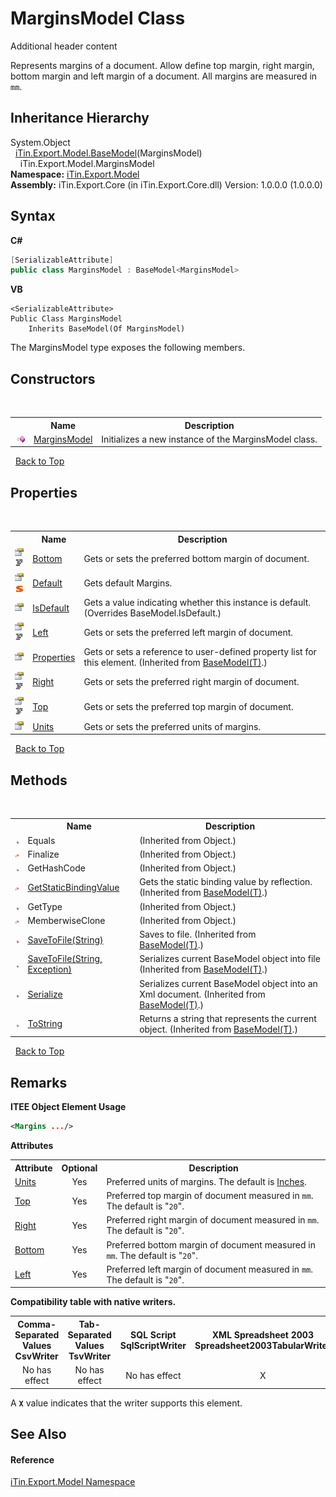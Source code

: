 # MarginsModel Class
Additional header content 

Represents margins of a document. Allow define top margin, right margin, bottom margin and left margin of a document. All margins are measured in `mm`.


## Inheritance Hierarchy
System.Object<br />&nbsp;&nbsp;<a href="T_iTin_Export_Model_BaseModel_1">iTin.Export.Model.BaseModel</a>(MarginsModel)<br />&nbsp;&nbsp;&nbsp;&nbsp;iTin.Export.Model.MarginsModel<br />
**Namespace:**&nbsp;<a href="N_iTin_Export_Model">iTin.Export.Model</a><br />**Assembly:**&nbsp;iTin.Export.Core (in iTin.Export.Core.dll) Version: 1.0.0.0 (1.0.0.0)

## Syntax

**C#**<br />
``` C#
[SerializableAttribute]
public class MarginsModel : BaseModel<MarginsModel>
```

**VB**<br />
``` VB
<SerializableAttribute>
Public Class MarginsModel
	Inherits BaseModel(Of MarginsModel)
```

The MarginsModel type exposes the following members.


## Constructors
&nbsp;<table><tr><th></th><th>Name</th><th>Description</th></tr><tr><td>![Public method](media/pubmethod.gif "Public method")</td><td><a href="M_iTin_Export_Model_MarginsModel__ctor">MarginsModel</a></td><td>
Initializes a new instance of the MarginsModel class.</td></tr></table>&nbsp;
<a href="#marginsmodel-class">Back to Top</a>

## Properties
&nbsp;<table><tr><th></th><th>Name</th><th>Description</th></tr><tr><td>![Public property](media/pubproperty.gif "Public property")![Code example](media/CodeExample.png "Code example")</td><td><a href="P_iTin_Export_Model_MarginsModel_Bottom">Bottom</a></td><td>
Gets or sets the preferred bottom margin of document.</td></tr><tr><td>![Public property](media/pubproperty.gif "Public property")![Static member](media/static.gif "Static member")</td><td><a href="P_iTin_Export_Model_MarginsModel_Default">Default</a></td><td>
Gets default Margins.</td></tr><tr><td>![Public property](media/pubproperty.gif "Public property")</td><td><a href="P_iTin_Export_Model_MarginsModel_IsDefault">IsDefault</a></td><td>
Gets a value indicating whether this instance is default.
 (Overrides BaseModel.IsDefault.)</td></tr><tr><td>![Public property](media/pubproperty.gif "Public property")![Code example](media/CodeExample.png "Code example")</td><td><a href="P_iTin_Export_Model_MarginsModel_Left">Left</a></td><td>
Gets or sets the preferred left margin of document.</td></tr><tr><td>![Public property](media/pubproperty.gif "Public property")</td><td><a href="P_iTin_Export_Model_BaseModel_1_Properties">Properties</a></td><td>
Gets or sets a reference to user-defined property list for this element.
 (Inherited from <a href="T_iTin_Export_Model_BaseModel_1">BaseModel(T)</a>.)</td></tr><tr><td>![Public property](media/pubproperty.gif "Public property")![Code example](media/CodeExample.png "Code example")</td><td><a href="P_iTin_Export_Model_MarginsModel_Right">Right</a></td><td>
Gets or sets the preferred right margin of document.</td></tr><tr><td>![Public property](media/pubproperty.gif "Public property")![Code example](media/CodeExample.png "Code example")</td><td><a href="P_iTin_Export_Model_MarginsModel_Top">Top</a></td><td>
Gets or sets the preferred top margin of document.</td></tr><tr><td>![Public property](media/pubproperty.gif "Public property")</td><td><a href="P_iTin_Export_Model_MarginsModel_Units">Units</a></td><td>
Gets or sets the preferred units of margins.</td></tr></table>&nbsp;
<a href="#marginsmodel-class">Back to Top</a>

## Methods
&nbsp;<table><tr><th></th><th>Name</th><th>Description</th></tr><tr><td>![Public method](media/pubmethod.gif "Public method")</td><td>Equals</td><td> (Inherited from Object.)</td></tr><tr><td>![Protected method](media/protmethod.gif "Protected method")</td><td>Finalize</td><td> (Inherited from Object.)</td></tr><tr><td>![Public method](media/pubmethod.gif "Public method")</td><td>GetHashCode</td><td> (Inherited from Object.)</td></tr><tr><td>![Protected method](media/protmethod.gif "Protected method")</td><td><a href="M_iTin_Export_Model_BaseModel_1_GetStaticBindingValue">GetStaticBindingValue</a></td><td>
Gets the static binding value by reflection.
 (Inherited from <a href="T_iTin_Export_Model_BaseModel_1">BaseModel(T)</a>.)</td></tr><tr><td>![Public method](media/pubmethod.gif "Public method")</td><td>GetType</td><td> (Inherited from Object.)</td></tr><tr><td>![Protected method](media/protmethod.gif "Protected method")</td><td>MemberwiseClone</td><td> (Inherited from Object.)</td></tr><tr><td>![Public method](media/pubmethod.gif "Public method")</td><td><a href="M_iTin_Export_Model_BaseModel_1_SaveToFile">SaveToFile(String)</a></td><td>
Saves to file.
 (Inherited from <a href="T_iTin_Export_Model_BaseModel_1">BaseModel(T)</a>.)</td></tr><tr><td>![Public method](media/pubmethod.gif "Public method")</td><td><a href="M_iTin_Export_Model_BaseModel_1_SaveToFile_1">SaveToFile(String, Exception)</a></td><td>
Serializes current BaseModel object into file
 (Inherited from <a href="T_iTin_Export_Model_BaseModel_1">BaseModel(T)</a>.)</td></tr><tr><td>![Public method](media/pubmethod.gif "Public method")</td><td><a href="M_iTin_Export_Model_BaseModel_1_Serialize">Serialize</a></td><td>
Serializes current BaseModel object into an Xml document.
 (Inherited from <a href="T_iTin_Export_Model_BaseModel_1">BaseModel(T)</a>.)</td></tr><tr><td>![Public method](media/pubmethod.gif "Public method")</td><td><a href="M_iTin_Export_Model_BaseModel_1_ToString">ToString</a></td><td>
Returns a string that represents the current object.
 (Inherited from <a href="T_iTin_Export_Model_BaseModel_1">BaseModel(T)</a>.)</td></tr></table>&nbsp;
<a href="#marginsmodel-class">Back to Top</a>

## Remarks


**ITEE Object Element Usage**<br />
``` XML
<Margins .../>
```


<strong>Attributes</strong><table><tr><th>Attribute</th><th>Optional</th><th>Description</th></tr><tr><td><a href="P_iTin_Export_Model_MarginsModel_Units">Units</a></td><td align="center">Yes</td><td>Preferred units of margins. The default is <a href="T_iTin_Export_Model_KnownUnit">Inches</a>.</td></tr><tr><td><a href="P_iTin_Export_Model_MarginsModel_Top">Top</a></td><td align="center">Yes</td><td>Preferred top margin of document measured in `mm`. The default is "`20`".</td></tr><tr><td><a href="P_iTin_Export_Model_MarginsModel_Right">Right</a></td><td align="center">Yes</td><td>Preferred right margin of document measured in `mm`. The default is "`20`".</td></tr><tr><td><a href="P_iTin_Export_Model_MarginsModel_Bottom">Bottom</a></td><td align="center">Yes</td><td>Preferred bottom margin of document measured in `mm`. The default is "`20`".</td></tr><tr><td><a href="P_iTin_Export_Model_MarginsModel_Left">Left</a></td><td align="center">Yes</td><td>Preferred left margin of document measured in `mm`. The default is "`20`".</td></tr></table><strong>Compatibility table with native writers.</strong><table><tr><th>Comma-Separated Values<br />CsvWriter</th><th>Tab-Separated Values<br />TsvWriter</th><th>SQL Script<br />SqlScriptWriter</th><th>XML Spreadsheet 2003<br />Spreadsheet2003TabularWriter</th></tr><tr><td align="center">No has effect</td><td align="center">No has effect</td><td align="center">No has effect</td><td align="center">X</td></tr></table> A <strong>`X`</strong> value indicates that the writer supports this element.


## See Also


#### Reference
<a href="N_iTin_Export_Model">iTin.Export.Model Namespace</a><br />